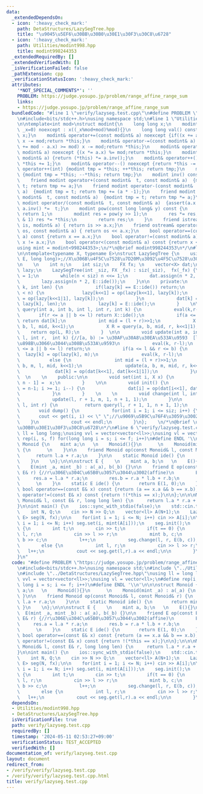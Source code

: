 ```yaml
---
data:
  _extendedDependsOn:
  - icon: ':heavy_check_mark:'
    path: DetaStructures/LazySegTree.hpp
    title: "\u9045\u5EF6\u30BB\u30B0\u30E1\u30F3\u30C8\u6728"
  - icon: ':heavy_check_mark:'
    path: Utilities/modint998.hpp
    title: modint998244353
  _extendedRequiredBy: []
  _extendedVerifiedWith: []
  _isVerificationFailed: false
  _pathExtension: cpp
  _verificationStatusIcon: ':heavy_check_mark:'
  attributes:
    '*NOT_SPECIAL_COMMENTS*': ''
    PROBLEM: https://judge.yosupo.jp/problem/range_affine_range_sum
    links:
    - https://judge.yosupo.jp/problem/range_affine_range_sum
  bundledCode: "#line 1 \"verify/lazyseg.test.cpp\"\n#define PROBLEM \"https://judge.yosupo.jp/problem/range_affine_range_sum\"\
    \n#include<bits/stdc++.h>\nusing namespace std;\n#line 1 \"Utilities/modint998.hpp\"\
    \n\ntemplate<int mod>\nstruct modint{\n    long long x;\n    modint(long long\
    \ _x=0) noexcept : x((_x%mod+mod)%mod){}\n    long long val() const noexcept {return\
    \ x;}\n    modint& operator+=(const modint& a) noexcept {if((x += a.x) >= mod)\
    \ x -= mod;return *this;}\n    modint& operator-=(const modint& a) noexcept {if((x\
    \ += mod - a.x) >= mod) x -= mod;return *this;}\n    modint& operator*=(const\
    \ modint& a) noexcept {(x *= a.x) %= mod;return *this;}\n    modint& operator/=(const\
    \ modint& a) {return (*this) *= a.inv();}\n    modint& operator++() noexcept {return\
    \ *this += 1;}\n    modint& operator--() noexcept {return *this -= 1;}\n    modint\
    \ operator++(int) {modint tmp = *this; ++*this; return tmp;}\n    modint operator--(int)\
    \ {modint tmp = *this; --*this; return tmp;}\n    modint inv() const {return pow(mod-2);}\n\
    \    friend modint operator+(const modint&  t, const modint& a)  {modint tmp =\
    \ t; return tmp += a;}\n    friend modint operator-(const modint&  t, const modint&\
    \ a)  {modint tmp = t; return tmp += (a * -1);}\n    friend modint operator*(const\
    \ modint&  t, const modint& a)  {modint tmp = t; return tmp *= a;}\n    friend\
    \ modint operator/(const modint&  t, const modint& a)  {assert(a.x != 0) ; return\
    \ a.inv() *=  t;}\n    modint pow(const long long& y) const {\n        if(!y)\
    \ return 1;\n        modint res = pow(y >> 1);\n        res *= res;\n        if(y\
    \ & 1) res *= *this;\n        return res;\n    }\n    friend istream& operator>>(istream&\
    \ is, modint& a) { return is >> a.x;}\n    friend ostream& operator<<(ostream&\
    \ os, const modint& a) { return os << a.x;}\n    bool operator==(const modint&\
    \ a) const {return x == a.x;}\n    bool operator!=(const modint& a) const {return\
    \ x != a.x;}\n    bool operator<(const modint& a) const {return x < a.x;}\n};\n\
    using mint = modint<998244353>;\n/*\n@brief modint998244353\n*/\n#line 1 \"DetaStructures/LazySegTree.hpp\"\
    \n\ntemplate<typename X, typename E>\nstruct LazySegTree {\n    using FX = function<X(X,\
    \ E, long long)>;//X\u306B\u4F5C\u7528\u7D20M\u3092\u4F5C\u7528\u3055\u305B\u308B\
    \n    \n    int n;\n    int siz;\n    FX fx; \n    vector<X> dat;\n    vector<E>\
    \ lazy;\n    LazySegTree(int _siz, FX _fx) : siz(_siz),  fx(_fx) {\n        n\
    \ = 1;\n        while(n < siz) n <<= 1;\n        dat.assign(n * 2, X::ide());\n\
    \        lazy.assign(n * 2, E::ide());\n    }\n\n    private:\n        void eval(int\
    \ k, int len) {\n            if(lazy[k] == E::ide()) return;\n            if(k\
    \ < n) {\n              lazy[k<<1] = op(lazy[k<<1], lazy[k]);\n              lazy[k<<1|1]\
    \ = op(lazy[k<<1|1], lazy[k]);\n            }\n            dat[k] = fx(dat[k],\
    \ lazy[k], len);\n            lazy[k] = E::ide();\n        }    \n\n        X\
    \ query(int a, int b, int l, int r, int k) {\n            eval(k,r-l);\n     \
    \       if(r <= a || b <= l) return X::ide();\n            if(a <= l && r <= b)\
    \ return dat[k];\n            int mid = (l + r)>>1;\n            X L = query(a,\
    \ b, l, mid, k<<1);\n            X R = query(a, b, mid, r, k<<1|1);\n        \
    \    return op(L, R);\n        }  \n\n        void update(int a, int b, E m, int\
    \ l, int r,  int k) {//[a, b) := \u30AF\u30A8\u30EA\u533A\u9593  [l, r) := \u4ECA\
    \u898B\u3066\u3044\u308B\u533A\u9593\n            eval(k, r-l);\n            if(r\
    \ <= a || b <= l) return;\n            if(a <= l && r <= b) {\n              \
    \  lazy[k] = op(lazy[k], m);\n                eval(k, r-l);\n            }\n \
    \           else {\n                int mid = (l + r)>>1;\n                update(a,\
    \ b, m, l, mid, k<<1);\n                update(a, b, m, mid, r, k<<1|1);\n   \
    \             dat[k] = op(dat[k<<1], dat[k<<1|1]);\n            }\n        } \
    \  \n    \n    public:\n\n        void set(int i, X x) {\n            dat[i +\
    \ n - 1] =  x;\n        }    \n\n        void init() {\n            for(int i\
    \ = n-1; i >= 1; i--) {\n                dat[i] = op(dat[i<<1], dat[i<<1|1]);\n\
    \            }\n        }    \n    \n        void change(int l, int r, E m) {\n\
    \            update(l, r + 1, m, 1, n + 1, 1);\n        }\n\n        X get(int\
    \ l, int r) {\n          return query(l, r + 1, 1, n + 1, 1);\n        }\n\n \
    \       void dump() {\n            for(int i = 1; i <= siz; i++) {\n         \
    \       cout << get(i, i) << \" \";//\u9069\u5B9C\u76F4\u3059\u3002\n        \
    \    }\n            cout << endl;\n        }\n};    \n/*\n@brief \u9045\u5EF6\u30BB\
    \u30B0\u30E1\u30F3\u30C8\u6728\n*/\n#line 6 \"verify/lazyseg.test.cpp\"\nusing\
    \ ll = long long;\nusing vvl = vector<vector<ll>>;\nusing vl = vector<ll>;\n#define\
    \ rep(i, s, f) for(long long i = s; i <= f; i++)\n#define ENDL '\\n'\n\n\nstruct\
    \ Monoid {\n    mint a;\n   \n    Monoid(){}\n      \n    Monoid(mint _a) : a(_a)\
    \ {\n      \n    }\n\n    friend Monoid op(const Monoid& l, const Monoid& r) {\n\
    \      return l.a + r.a;\n    }\n\n    static Monoid ide() {\n       return mint(0);\n\
    \    }\n    \n};\n\n\nstruct E {    \n    mint a, b;\n   \n    E(){}\n      \n\
    \    E(mint _a, mint _b) : a(_a), b(_b) {}\n\n    friend E op(const E& l, const\
    \ E& r) {//r\u306E\u304C\u65B0\u3057\u3044\u3002(affine)\n        E res;\n   \
    \     res.a = l.a * r.a;\n        res.b = r.a * l.b + r.b;\n        return res;\n\
    \      \n    }\n    static E ide() {\n       return E(1, 0);\n    }\n   \n   \
    \ bool operator==(const E& x) const {return (a == x.a && b == x.b);}\n    bool\
    \ operator!=(const E& x) const {return !(*this == x);}\n\n};\n\n\nMonoid fx(const\
    \ Monoid& l, const E& r, long long len) {\n     return l.a * r.a + r.b * len;\n\
    }\n\nint main() {\n    ios::sync_with_stdio(false);\n    std::cin.tie(nullptr);\n\
    \    int N, Q;\n    cin >> N >> Q;\n    vector<ll> A(N+1);\n    LazySegTree<Monoid,\
    \ E> seg(N, fx);\n\n    for(int i = 1; i <= N; i++) cin >> A[i];\n\n    for(int\
    \ i = 1; i <= N; i++) seg.set(i, mint(A[i]));\n    seg.init();\n    while(Q--)\
    \ {\n        int t;\n        cin >> t;\n        if(t == 0) {\n            int\
    \ l, r;\n            cin >> l >> r;\n            mint b, c;\n            cin >>\
    \ b >> c;\n            l++;\n            seg.change(l, r, E(b, c));\n        }\n\
    \        else {\n            int l, r;\n            cin >> l >> r;\n         \
    \   l++;\n            cout << seg.get(l,r).a << endl;\n\n        }\n    }\n\n\
    }\n"
  code: "#define PROBLEM \"https://judge.yosupo.jp/problem/range_affine_range_sum\"\
    \n#include<bits/stdc++.h>\nusing namespace std;\n#include \"../Utilities/modint998.hpp\"\
    \n#include \"../DetaStructures/LazySegTree.hpp\"\nusing ll = long long;\nusing\
    \ vvl = vector<vector<ll>>;\nusing vl = vector<ll>;\n#define rep(i, s, f) for(long\
    \ long i = s; i <= f; i++)\n#define ENDL '\\n'\n\n\nstruct Monoid {\n    mint\
    \ a;\n   \n    Monoid(){}\n      \n    Monoid(mint _a) : a(_a) {\n      \n   \
    \ }\n\n    friend Monoid op(const Monoid& l, const Monoid& r) {\n      return\
    \ l.a + r.a;\n    }\n\n    static Monoid ide() {\n       return mint(0);\n   \
    \ }\n    \n};\n\n\nstruct E {    \n    mint a, b;\n   \n    E(){}\n      \n  \
    \  E(mint _a, mint _b) : a(_a), b(_b) {}\n\n    friend E op(const E& l, const\
    \ E& r) {//r\u306E\u304C\u65B0\u3057\u3044\u3002(affine)\n        E res;\n   \
    \     res.a = l.a * r.a;\n        res.b = r.a * l.b + r.b;\n        return res;\n\
    \      \n    }\n    static E ide() {\n       return E(1, 0);\n    }\n   \n   \
    \ bool operator==(const E& x) const {return (a == x.a && b == x.b);}\n    bool\
    \ operator!=(const E& x) const {return !(*this == x);}\n\n};\n\n\nMonoid fx(const\
    \ Monoid& l, const E& r, long long len) {\n     return l.a * r.a + r.b * len;\n\
    }\n\nint main() {\n    ios::sync_with_stdio(false);\n    std::cin.tie(nullptr);\n\
    \    int N, Q;\n    cin >> N >> Q;\n    vector<ll> A(N+1);\n    LazySegTree<Monoid,\
    \ E> seg(N, fx);\n\n    for(int i = 1; i <= N; i++) cin >> A[i];\n\n    for(int\
    \ i = 1; i <= N; i++) seg.set(i, mint(A[i]));\n    seg.init();\n    while(Q--)\
    \ {\n        int t;\n        cin >> t;\n        if(t == 0) {\n            int\
    \ l, r;\n            cin >> l >> r;\n            mint b, c;\n            cin >>\
    \ b >> c;\n            l++;\n            seg.change(l, r, E(b, c));\n        }\n\
    \        else {\n            int l, r;\n            cin >> l >> r;\n         \
    \   l++;\n            cout << seg.get(l,r).a << endl;\n\n        }\n    }\n\n}"
  dependsOn:
  - Utilities/modint998.hpp
  - DetaStructures/LazySegTree.hpp
  isVerificationFile: true
  path: verify/lazyseg.test.cpp
  requiredBy: []
  timestamp: '2024-05-11 02:53:27+09:00'
  verificationStatus: TEST_ACCEPTED
  verifiedWith: []
documentation_of: verify/lazyseg.test.cpp
layout: document
redirect_from:
- /verify/verify/lazyseg.test.cpp
- /verify/verify/lazyseg.test.cpp.html
title: verify/lazyseg.test.cpp
---
```

